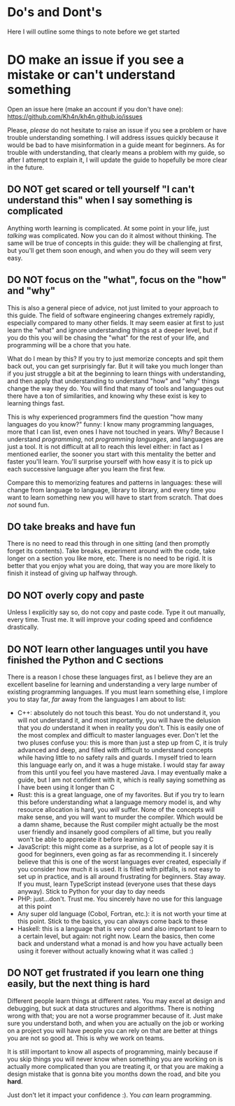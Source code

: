 # Do's and Dont's
Here I will outline some things to note before we get started

# DO make an issue if you see a mistake or can't understand something
Open an issue here (make an account if you don't have one): https://github.com/Kh4n/kh4n.github.io/issues

Please, *please* do not hesitate to raise an issue if you see a problem or have trouble understanding something. I will address issues quickly because it would be bad to have misinformation in a guide meant for beginners. As for trouble with understanding, that clearly means a problem with my guide, so after I attempt to explain it, I will update the guide to hopefully be more clear in the future.

## DO NOT get scared or tell yourself "I can't understand this" when I say something is complicated
Anything worth learning is complicated. At some point in your life, just *talking* was complicated. Now you can do it almost without thinking. The same will be true of concepts in this guide: they will be challenging at first, but you'll get them soon enough, and when you do they will seem very easy.

## DO NOT focus on the "what", focus on the "how" and "why"
This is also a general piece of advice, not just limited to your approach to this guide. The field of software engineering changes extremely rapidly, especially compared to many other fields. It may seem easier at first to just learn the "what" and ignore understanding things at a deeper level, but if you do this you will be chasing the "what" for the rest of your life, and programming will be a chore that you hate.

What do I mean by this? If you try to just memorize concepts and spit them back out, you can get surprisingly far. But it will take you much longer than if you just struggle a bit at the beginning to learn things with understanding, and then apply that understanding to understand "how" and "why" things change the way they do. You will find that many of tools and languages out there have a ton of similarities, and knowing why these exist is key to learning things fast.

This is why experienced programmers find the question "how many languages do you know?" funny: I know many programming languages, more that I can list, even ones I have not touched in years. Why? Because I understand *programming*, not *programming languages*, and languages are just a tool. It is not difficult at all to reach this level either: in fact as I mentioned earlier, the sooner you start with this mentality the better and faster you'll learn. You'll surprise yourself with how easy it is to pick up each successive language after you learn the first few.

Compare this to memorizing features and patterns in languages: these will change from language to language, library to library, and every time you want to learn something new you will have to start from scratch. That does *not* sound fun.

## DO take breaks and have fun
There is no need to read this through in one sitting (and then promptly forget its contents). Take breaks, experiment around with the code, take longer on a section you like more, etc. There is no need to be rigid. It is better that you enjoy what you are doing, that way you are more likely to finish it instead of giving up halfway through.

## DO NOT overly copy and paste
Unless I explicitly say so, do not copy and paste code. Type it out manually, every time. Trust me. It will improve your coding speed and confidence drastically.

## DO NOT learn other languages until you have finished the Python and C sections
There is a reason I chose these languages first, as I believe they are an excellent baseline for learning and understanding a very large number of existing programming languages. If you must learn something else, I implore you to stay far, *far* away from the languages I am about to list:

- C++: absolutely do not touch this beast. You do not understand it, you will not understand it, and most importantly, you will have the delusion that you *do* understand it when in reality you don't. This is easily one of the most complex and difficult to master languages ever. Don't let the two pluses confuse you: this is more than just a step up from C, it is truly advanced and deep, and filled with difficult to understand concepts while having little to no safety rails and guards. I myself tried to learn this language early on, and it was a huge mistake. I would stay far away from this until you feel you have mastered Java. I may eventually make a guide, but I am not confident with it, which is really saying something as I have been using it longer than C
- Rust: this is a great language, one of my favorites. But if you try to learn this before understanding what a language memory model is, and why resource allocation is hard, you *will* suffer. None of the concepts will make sense, and you will want to murder the compiler. Which would be a damn shame, because the Rust compiler might actually be the most user friendly and insanely good compilers of all time, but you really won't be able to appreciate it before learning C
- JavaScript: this might come as a surprise, as a lot of people say it is good for beginners, even going as far as recommending it. I sincerely believe that this is one of the worst languages ever created, especially if you consider how much it is used. It is filled with pitfalls, is not easy to set up in practice, and is all around frustrating for beginners. Stay away. If you must, learn TypeScript instead (everyone uses that these days anyway). Stick to Python for your day to day needs
- PHP: just...don't. Trust me. You sincerely have no use for this language at this point
- Any super old language (Cobol, Fortran, etc.): it is not worth your time at this point. Stick to the basics, you can always come back to these
- Haskell: this is a language that is very cool and also important to learn to a certain level, but again: not right now. Learn the basics, then come back and understand what a monad is and how you have actually been using it forever without actually knowing what it was called :)

## DO NOT get frustrated if you learn one thing easily, but the next thing is hard
Different people learn things at different rates. You may excel at design and debugging, but suck at data structures and algorithms. There is nothing wrong with that; you are not a worse programmer because of it. Just make sure you understand both, and when you are actually on the job or working on a project you will have people you can rely on that are better at things you are not so good at. This is why we work on teams. 

It is still important to know all aspects of programming, mainly because if you skip things you will never know when something you are working on is actually more complicated than you are treating it, or that you are making a design mistake that is gonna bite you months down the road, and bite you **hard**. 

Just don't let it impact your confidence :). You *can* learn programming.